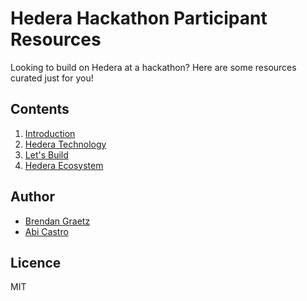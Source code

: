 # Hedera Hackathon Participant Resources

Looking to build on Hedera at a hackathon?
Here are some resources curated just for you!

## Contents

1. [Introduction](01-introduction.md)
1. [Hedera Technology](02-hedera-technology.md)
1. [Let's Build](03-lets-build.md)
1. [Hedera Ecosystem](04-hedera-ecosystem.md)

## Author

- [Brendan Graetz](https://blog.bguiz.com)
- [Abi Castro](https://twitter.com/ridley_abi)

## Licence

MIT
